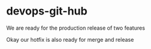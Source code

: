 # devops-git-hub

We are ready for the production release of two features

Okay our hotfix is also ready for merge and release
